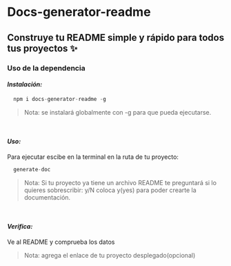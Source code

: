 # Docs-generator-readme  
## Construye tu README simple y rápido para todos tus proyectos ✨

### Uso de la dependencia

#### _Instalación:_

```js
  npm i docs-generator-readme -g
```
> Nota: se instalará globalmente con -g para que pueda ejecutarse.

<br />  

#### _Uso:_

Para ejecutar escibe en la terminal en la ruta de tu proyecto:

```js
  generate-doc
```
> Nota: Si tu proyecto ya tiene un archivo README te preguntará si lo quieres sobrescribir: y/N
> coloca y(yes) para poder crearte la documentación.

<br />  

#### _Verifica:_

Ve al README y comprueba los datos

> Nota: agrega el enlace de tu proyecto desplegado(opcional) 




